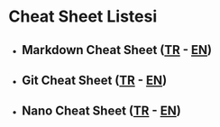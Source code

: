 # Cheat Sheet Listesi

* ## Markdown Cheat Sheet ([TR][markdown-link] - [EN][markdown-link-en])
* ## Git Cheat Sheet ([TR][git-link] - [EN][git-link-en])
* ## Nano Cheat Sheet ([TR][nano-link] - [EN][nano-link-en])

[markdown-link]: /Markdown%20Cheat%20Sheet.md
[markdown-link-en]: /Markdown%20Cheat%20Sheet%20EN.md
[git-link]: /Git%20Cheat%20Sheet.md
[git-link-en]: /Git%20Cheat%20Sheet%20EN.md
[nano-link]: /Nano%20Cheat%20Sheet.md
[nano-link-en]: /Nano%20Cheat%20Sheet%20EN.md
